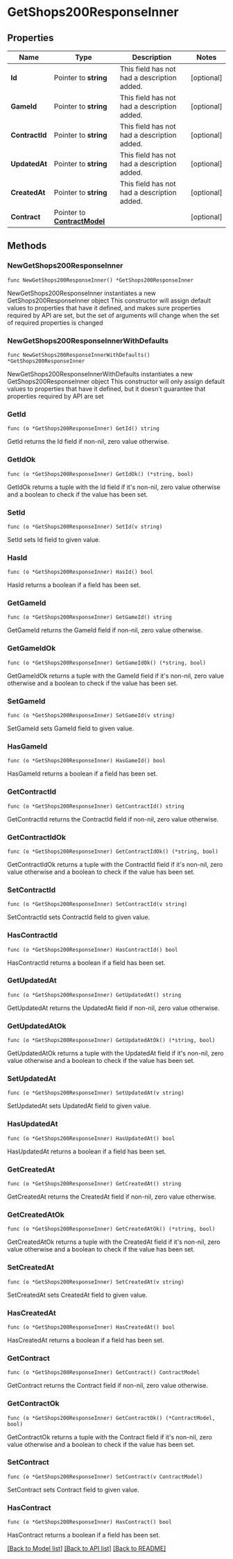 # GetShops200ResponseInner

## Properties

Name | Type | Description | Notes
------------ | ------------- | ------------- | -------------
**Id** | Pointer to **string** | This field has not had a description added. | [optional] 
**GameId** | Pointer to **string** | This field has not had a description added. | [optional] 
**ContractId** | Pointer to **string** | This field has not had a description added. | [optional] 
**UpdatedAt** | Pointer to **string** | This field has not had a description added. | [optional] 
**CreatedAt** | Pointer to **string** | This field has not had a description added. | [optional] 
**Contract** | Pointer to [**ContractModel**](ContractModel.md) |  | [optional] 

## Methods

### NewGetShops200ResponseInner

`func NewGetShops200ResponseInner() *GetShops200ResponseInner`

NewGetShops200ResponseInner instantiates a new GetShops200ResponseInner object
This constructor will assign default values to properties that have it defined,
and makes sure properties required by API are set, but the set of arguments
will change when the set of required properties is changed

### NewGetShops200ResponseInnerWithDefaults

`func NewGetShops200ResponseInnerWithDefaults() *GetShops200ResponseInner`

NewGetShops200ResponseInnerWithDefaults instantiates a new GetShops200ResponseInner object
This constructor will only assign default values to properties that have it defined,
but it doesn't guarantee that properties required by API are set

### GetId

`func (o *GetShops200ResponseInner) GetId() string`

GetId returns the Id field if non-nil, zero value otherwise.

### GetIdOk

`func (o *GetShops200ResponseInner) GetIdOk() (*string, bool)`

GetIdOk returns a tuple with the Id field if it's non-nil, zero value otherwise
and a boolean to check if the value has been set.

### SetId

`func (o *GetShops200ResponseInner) SetId(v string)`

SetId sets Id field to given value.

### HasId

`func (o *GetShops200ResponseInner) HasId() bool`

HasId returns a boolean if a field has been set.

### GetGameId

`func (o *GetShops200ResponseInner) GetGameId() string`

GetGameId returns the GameId field if non-nil, zero value otherwise.

### GetGameIdOk

`func (o *GetShops200ResponseInner) GetGameIdOk() (*string, bool)`

GetGameIdOk returns a tuple with the GameId field if it's non-nil, zero value otherwise
and a boolean to check if the value has been set.

### SetGameId

`func (o *GetShops200ResponseInner) SetGameId(v string)`

SetGameId sets GameId field to given value.

### HasGameId

`func (o *GetShops200ResponseInner) HasGameId() bool`

HasGameId returns a boolean if a field has been set.

### GetContractId

`func (o *GetShops200ResponseInner) GetContractId() string`

GetContractId returns the ContractId field if non-nil, zero value otherwise.

### GetContractIdOk

`func (o *GetShops200ResponseInner) GetContractIdOk() (*string, bool)`

GetContractIdOk returns a tuple with the ContractId field if it's non-nil, zero value otherwise
and a boolean to check if the value has been set.

### SetContractId

`func (o *GetShops200ResponseInner) SetContractId(v string)`

SetContractId sets ContractId field to given value.

### HasContractId

`func (o *GetShops200ResponseInner) HasContractId() bool`

HasContractId returns a boolean if a field has been set.

### GetUpdatedAt

`func (o *GetShops200ResponseInner) GetUpdatedAt() string`

GetUpdatedAt returns the UpdatedAt field if non-nil, zero value otherwise.

### GetUpdatedAtOk

`func (o *GetShops200ResponseInner) GetUpdatedAtOk() (*string, bool)`

GetUpdatedAtOk returns a tuple with the UpdatedAt field if it's non-nil, zero value otherwise
and a boolean to check if the value has been set.

### SetUpdatedAt

`func (o *GetShops200ResponseInner) SetUpdatedAt(v string)`

SetUpdatedAt sets UpdatedAt field to given value.

### HasUpdatedAt

`func (o *GetShops200ResponseInner) HasUpdatedAt() bool`

HasUpdatedAt returns a boolean if a field has been set.

### GetCreatedAt

`func (o *GetShops200ResponseInner) GetCreatedAt() string`

GetCreatedAt returns the CreatedAt field if non-nil, zero value otherwise.

### GetCreatedAtOk

`func (o *GetShops200ResponseInner) GetCreatedAtOk() (*string, bool)`

GetCreatedAtOk returns a tuple with the CreatedAt field if it's non-nil, zero value otherwise
and a boolean to check if the value has been set.

### SetCreatedAt

`func (o *GetShops200ResponseInner) SetCreatedAt(v string)`

SetCreatedAt sets CreatedAt field to given value.

### HasCreatedAt

`func (o *GetShops200ResponseInner) HasCreatedAt() bool`

HasCreatedAt returns a boolean if a field has been set.

### GetContract

`func (o *GetShops200ResponseInner) GetContract() ContractModel`

GetContract returns the Contract field if non-nil, zero value otherwise.

### GetContractOk

`func (o *GetShops200ResponseInner) GetContractOk() (*ContractModel, bool)`

GetContractOk returns a tuple with the Contract field if it's non-nil, zero value otherwise
and a boolean to check if the value has been set.

### SetContract

`func (o *GetShops200ResponseInner) SetContract(v ContractModel)`

SetContract sets Contract field to given value.

### HasContract

`func (o *GetShops200ResponseInner) HasContract() bool`

HasContract returns a boolean if a field has been set.


[[Back to Model list]](../README.md#documentation-for-models) [[Back to API list]](../README.md#documentation-for-api-endpoints) [[Back to README]](../README.md)


